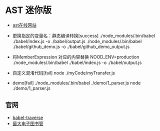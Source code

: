 # AST 迷你版

- [ast在线网站](https://astexplorer.net/)

- 更换指定的变量名：静态编译转换[success]
./node_modules/.bin/babel ./babel/index.js -o ./babel/output.js
./node_modules/.bin/babel ./babel/github_demo.js -o ./babel/github_demo_output.js

- 将MemberExpression 对应的内容替换
NOOD_ENV=production ./node_modules/.bin/babel ./babel/index.js -o ./babel/output.js

- 自定义混淆代码[fail]
node ./myCode/myTransfer.js

- demo[fail]
./node_modules/.bin/babel ./demo/1_parser.js
node ./demo/1_parser.js

## 官网
- [babel-traverse](https://github.com/jamiebuilds/babel-handbook/blob/master/translations/en/plugin-handbook.md#babel-traverse)
- [最大电子图书管](https://z-lib.org/)